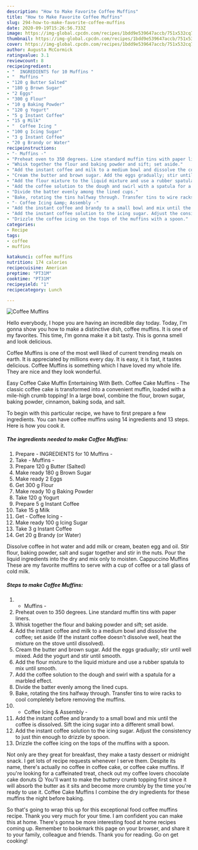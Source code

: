 ```yaml
---
description: "How to Make Favorite Coffee Muffins"
title: "How to Make Favorite Coffee Muffins"
slug: 294-how-to-make-favorite-coffee-muffins
date: 2020-09-19T15:26:56.733Z
image: https://img-global.cpcdn.com/recipes/1bdd9e539647accb/751x532cq70/coffee-muffins-recipe-main-photo.jpg
thumbnail: https://img-global.cpcdn.com/recipes/1bdd9e539647accb/751x532cq70/coffee-muffins-recipe-main-photo.jpg
cover: https://img-global.cpcdn.com/recipes/1bdd9e539647accb/751x532cq70/coffee-muffins-recipe-main-photo.jpg
author: Augusta McCormick
ratingvalue: 3.1
reviewcount: 8
recipeingredient:
- "  INGREDIENTS for 10 Muffins "
- "  Muffins "
- "120 g Butter Salted"
- "180 g Brown Sugar"
- "2 Eggs"
- "300 g Flour"
- "10 g Baking Powder"
- "120 g Yogurt"
- "5 g Instant Coffee"
- "15 g Milk"
- "  Coffee Icing "
- "100 g Icing Sugar"
- "3 g Instant Coffee"
- "20 g Brandy or Water"
recipeinstructions:
- "- Muffins -"
- "Preheat oven to 350 degrees. Line standard muffin tins with paper liners."
- "Whisk together the flour and baking powder and sift; set aside."
- "Add the instant coffee and milk to a medium bowl and dissolve the coffee; set aside (If the instant coffee doesn&#39;t dissolve well, heat the mixture on the stove until dissolved)."
- "Cream the butter and brown sugar. Add the eggs gradually; stir until well mixed. Add the yogurt and stir until smooth."
- "Add the flour mixture to the liquid mixture and use a rubber spatula to mix until smooth."
- "Add the coffee solution to the dough and swirl with a spatula for a marbled effect."
- "Divide the batter evenly among the lined cups."
- "Bake, rotating the tins halfway through. Transfer tins to wire racks to cool completely before removing the muffins."
- "- Coffee Icing &amp; Assembly -"
- "Add the instant coffee and brandy to a small bowl and mix until the coffee is dissolved. Sift the icing sugar into a different small bowl."
- "Add the instant coffee solution to the icing sugar. Adjust the consistency to just thin enough to drizzle by spoon."
- "Drizzle the coffee icing on the tops of the muffins with a spoon."
categories:
- Recipe
tags:
- coffee
- muffins

katakunci: coffee muffins 
nutrition: 174 calories
recipecuisine: American
preptime: "PT31M"
cooktime: "PT31M"
recipeyield: "1"
recipecategory: Lunch

---
```



![Coffee Muffins](https://img-global.cpcdn.com/recipes/1bdd9e539647accb/751x532cq70/coffee-muffins-recipe-main-photo.jpg)

Hello everybody, I hope you are having an incredible day today. Today, I'm gonna show you how to make a distinctive dish, coffee muffins. It is one of my favorites. This time, I'm gonna make it a bit tasty. This is gonna smell and look delicious.

Coffee Muffins is one of the most well liked of current trending meals on earth. It is appreciated by millions every day. It is easy, it is fast, it tastes delicious. Coffee Muffins is something which I have loved my whole life. They are nice and they look wonderful.

Easy Coffee Cake Muffin Entertaining With Beth. Coffee Cake Muffins - The classic coffee cake is transformed into a convenient muffin, loaded with a mile-high crumb topping! In a large bowl, combine the flour, brown sugar, baking powder, cinnamon, baking soda, and salt.


To begin with this particular recipe, we have to first prepare a few ingredients. You can have coffee muffins using 14 ingredients and 13 steps. Here is how you cook it.

<!--inarticleads1-->

##### The ingredients needed to make Coffee Muffins:

1. Prepare  - INGREDIENTS for 10 Muffins -
1. Take  - Muffins -
1. Prepare 120 g Butter (Salted)
1. Make ready 180 g Brown Sugar
1. Make ready 2 Eggs
1. Get 300 g Flour
1. Make ready 10 g Baking Powder
1. Take 120 g Yogurt
1. Prepare 5 g Instant Coffee
1. Take 15 g Milk
1. Get  - Coffee Icing -
1. Make ready 100 g Icing Sugar
1. Take 3 g Instant Coffee
1. Get 20 g Brandy (or Water)


Dissolve coffee in hot water and add milk or cream, beaten egg and oil. Stir flour, baking powder, salt and sugar together and stir in the nuts. Pour the liquid ingredients into the dry and mix only to moisten. Cappuccino Muffins These are my favorite muffins to serve with a cup of coffee or a tall glass of cold milk. 

<!--inarticleads2-->

##### Steps to make Coffee Muffins:

1. - Muffins -
1. Preheat oven to 350 degrees. Line standard muffin tins with paper liners.
1. Whisk together the flour and baking powder and sift; set aside.
1. Add the instant coffee and milk to a medium bowl and dissolve the coffee; set aside (If the instant coffee doesn&#39;t dissolve well, heat the mixture on the stove until dissolved).
1. Cream the butter and brown sugar. Add the eggs gradually; stir until well mixed. Add the yogurt and stir until smooth.
1. Add the flour mixture to the liquid mixture and use a rubber spatula to mix until smooth.
1. Add the coffee solution to the dough and swirl with a spatula for a marbled effect.
1. Divide the batter evenly among the lined cups.
1. Bake, rotating the tins halfway through. Transfer tins to wire racks to cool completely before removing the muffins.
1. - Coffee Icing &amp; Assembly -
1. Add the instant coffee and brandy to a small bowl and mix until the coffee is dissolved. Sift the icing sugar into a different small bowl.
1. Add the instant coffee solution to the icing sugar. Adjust the consistency to just thin enough to drizzle by spoon.
1. Drizzle the coffee icing on the tops of the muffins with a spoon.


Not only are they great for breakfast, they make a tasty dessert or midnight snack. I get lots of recipe requests whenever I serve them. Despite its name, there&#39;s actually no coffee in coffee cake, or coffee cake muffins. If you&#39;re looking for a caffeinated treat, check out my coffee lovers chocolate cake donuts 😉 You&#39;ll want to make the buttery crumb topping first since it will absorb the butter as it sits and become more crumbly by the time you&#39;re ready to use it. Coffee Cake Muffins I combine the dry ingredients for these muffins the night before baking. 

So that's going to wrap this up for this exceptional food coffee muffins recipe. Thank you very much for your time. I am confident you can make this at home. There's gonna be more interesting food at home recipes coming up. Remember to bookmark this page on your browser, and share it to your family, colleague and friends. Thank you for reading. Go on get cooking!
